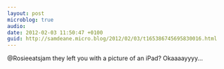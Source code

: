 ```yaml
---
layout: post
microblog: true
audio: 
date: 2012-02-03 11:50:47 +0100
guid: http://samdeane.micro.blog/2012/02/03/t165386745695830016.html
---
```

@Rosieeatsjam they left you with a picture of an iPad? Okaaaayyyy...
